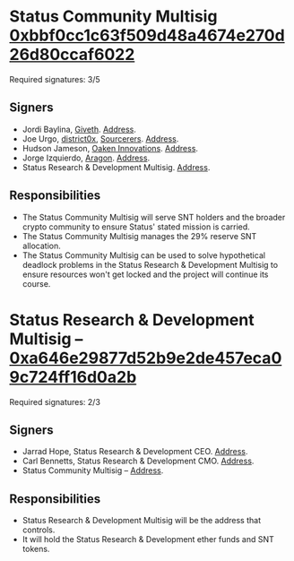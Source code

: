 # Status Community Multisig [0xbbf0cc1c63f509d48a4674e270d26d80ccaf6022](https://etherscan.io/address/0xbbf0cc1c63f509d48a4674e270d26d80ccaf6022)

Required signatures: 3/5

## Signers

- Jordi Baylina, [Giveth](http://www.giveth.io/). [Address](https://etherscan.io/address/0x6b9ef02657339310e28a7a9d4b5f25f7c1f68d61).
- Joe Urgo, [district0x](https://district0x.io/), [Sourcerers](http://sourcerers.io/). [Address](https://etherscan.io/address/0x6b9ef02657339310e28a7a9d4b5f25f7c1f68d61).
- Hudson Jameson, [Oaken Innovations](https://www.projectoaken.com/). [Address](https://etherscan.io/address/0x6b9ef02657339310e28a7a9d4b5f25f7c1f68d61).
- Jorge Izquierdo, [Aragon](https://aragon.one/). [Address](https://etherscan.io/address/0x6b9ef02657339310e28a7a9d4b5f25f7c1f68d61).
- Status Research & Development Multisig. [Address](https://etherscan.io/address/0xa646e29877d52b9e2de457eca09c724ff16d0a2b).


## Responsibilities

- The Status Community Multisig will serve SNT holders and the broader crypto community to ensure Status' stated mission is carried.
- The Status Community Multisig manages the 29% reserve SNT allocation.
- The Status Community Multisig can be used to solve hypothetical deadlock problems in the Status Research & Development Multisig to ensure resources won't get locked and the project will continue its course.


# Status Research & Development Multisig – [0xa646e29877d52b9e2de457eca09c724ff16d0a2b](https://etherscan.io/address/0xa646e29877d52b9e2de457eca09c724ff16d0a2b)

Required signatures: 2/3

## Signers

- Jarrad Hope, Status Research & Development CEO. [Address](https://etherscan.io/address/0x3ac6cb2ccfd8c8aae3ba31d7ed44c20d241b16a4).
- Carl Bennetts, Status Research & Development CMO. [Address](https://etherscan.io/address/0xdBD6ffD3CB205576367915Dd2f8De0aF7edcCeeF).
- Status Community Multisig – [Address](https://etherscan.io/address/0xbbf0cc1c63f509d48a4674e270d26d80ccaf6022).


## Responsibilities

- Status Research & Development Multisig will be the address that controls.
- It will hold the Status Research & Development ether funds and SNT tokens.